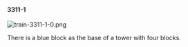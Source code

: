 #### 3311-1
![train-3311-1-0.png](https://github.com/lil-lab/nlvr/raw/master/nlvr/train/images/4/train-3311-1-0.png "train-3311-1-0.png")

There is a blue block as the base of a tower with four blocks.